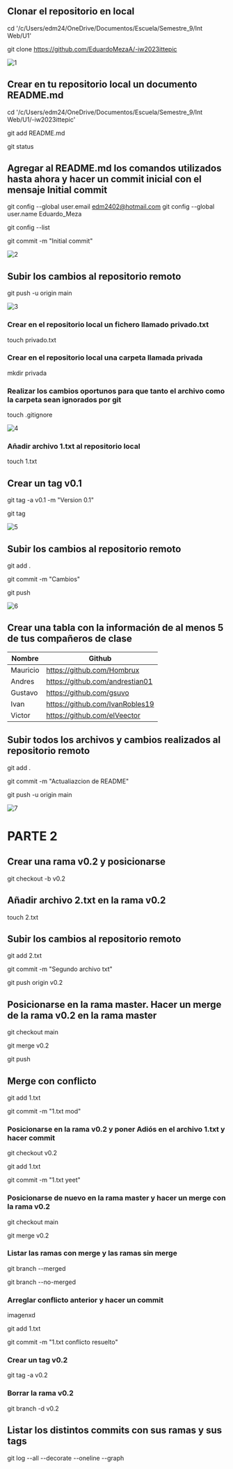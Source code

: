 ## Clonar el repositorio en local

cd '/c/Users/edm24/OneDrive/Documentos/Escuela/Semestre_9/Int Web/U1'

git clone https://github.com/EduardoMezaA/-iw2023ittepic

![1](https://github.com/EduardoMezaA/-iw2023ittepic/assets/127335310/098427ee-1221-4d07-9909-79c49c147ddb)

## Crear en tu repositorio local un documento README.md

cd '/c/Users/edm24/OneDrive/Documentos/Escuela/Semestre_9/Int Web/U1/-iw2023ittepic'

git add README.md

git status


## Agregar al README.md los comandos utilizados hasta ahora y hacer un commit inicial con el mensaje Initial commit

git config --global user.email edm2402@hotmail.com
git config --global user.name Eduardo_Meza

git config --list

git commit -m "Initial commit"

![2](https://github.com/EduardoMezaA/-iw2023ittepic/assets/127335310/fe4d0d0d-9f1e-4480-80cf-4ef0cc0cbb98)


## Subir los cambios al repositorio remoto
git push -u origin main

![3](https://github.com/EduardoMezaA/-iw2023ittepic/assets/127335310/e3b84738-1bc9-4cda-b33a-e7e646bab237)


### Crear en el repositorio local un fichero llamado privado.txt
touch privado.txt


### Crear en el repositorio local una carpeta llamada privada
mkdir privada


### Realizar los cambios oportunos para que tanto el archivo como la carpeta sean ignorados por git
touch .gitignore

![4](https://github.com/EduardoMezaA/-iw2023ittepic/assets/127335310/8e8476f1-a5c0-42b1-aa40-1b0c60819ffc)


### Añadir archivo 1.txt al repositorio local
touch 1.txt


## Crear un tag v0.1
git tag -a v0.1 -m "Version 0.1"

git tag

![5](https://github.com/EduardoMezaA/-iw2023ittepic/assets/127335310/a5640ca7-47ce-42c4-9031-b57c61fb74cc)


## Subir los cambios al repositorio remoto
git add .

git commit -m "Cambios"

git push

![6](https://github.com/EduardoMezaA/-iw2023ittepic/assets/127335310/1846fffb-4e87-4b89-8e49-e6ec9fdaea45)


## Crear una tabla con la información de al menos 5 de tus compañeros de clase

| Nombre | Github |
|--------|--------|
| Mauricio  | https://github.com/Hombrux |
| Andres  | https://github.com/andrestian01 |
| Gustavo  | https://github.com/gsuvo |
| Ivan  | https://github.com/IvanRobles19 |
| Victor  | https://github.com/elVeector |

## Subir todos los archivos y cambios realizados al repositorio remoto

git add .

git commit -m "Actualiazcion de README"

git push -u origin main

![7](https://github.com/EduardoMezaA/-iw2023ittepic/assets/127335310/69d0c628-3696-410c-9726-90233d4054e2)



# PARTE 2

## Crear una rama v0.2 y posicionarse

git checkout -b v0.2


## Añadir archivo 2.txt en la rama v0.2

touch 2.txt


## Subir los cambios al repositorio remoto

git add 2.txt

git commit -m "Segundo archivo txt"

git push origin v0.2


## Posicionarse en la rama master. Hacer un merge de la rama v0.2 en la rama master

git checkout main

git merge v0.2

git push

## Merge con conflicto

git add 1.txt

git commit -m "1.txt mod"


### Posicionarse en la rama v0.2 y poner Adiós en el archivo 1.txt y hacer commit

git checkout v0.2

git add 1.txt

git commit -m "1.txt yeet"


### Posicionarse de nuevo en la rama master y hacer un merge con la rama v0.2

git checkout main

git merge v0.2


### Listar las ramas con merge y las ramas sin merge

git branch --merged

git branch --no-merged

### Arreglar conflicto anterior y hacer un commit

imagenxd

git add 1.txt

git commit -m "1.txt conflicto resuelto"

### Crear un tag v0.2

git tag -a v0.2


### Borrar la rama v0.2

git branch -d v0.2

## Listar los distintos commits con sus ramas y sus tags

git log --all --decorate --oneline --graph
